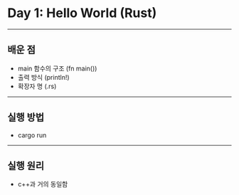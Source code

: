# Day 1: Hello World (Rust)

---

## 배운 점
- main 함수의 구조 (fn main())
- 출력 방식 (println!)
- 확장자 명 (.rs)

---

## 실행 방법
- cargo run

---

## 실행 원리
- c++과 거의 동일함
